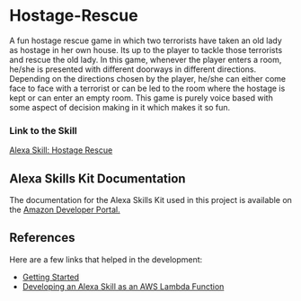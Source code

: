 # Hostage-Rescue
A fun hostage rescue game in which two terrorists have taken an old lady as hostage in her own house. Its up to the player to tackle those terrorists and rescue the old lady.
In this game, whenever the player enters a room, he/she is presented with different doorways in different directions. Depending on the directions chosen by the player, he/she can either come face to face with a terrorist or can be led to the room where the hostage is kept or can enter an empty room.
This game is purely voice based with some aspect of decision making in it which makes it so fun.

### Link to the Skill
[Alexa Skill: Hostage Rescue](https://www.amazon.com/Yathartha-Hostage-Rescue/dp/B078QL19Y2/ref=sr_1_1?s=digital-skills&ie=UTF8&qid=1516041268&sr=1-1&keywords=hostage+rescue)

## Alexa Skills Kit Documentation
The documentation for the Alexa Skills Kit used in this project is available on the [Amazon Developer Portal.](https://developer.amazon.com/alexa-skills-kit)

## References
Here are a few links that helped in the development:
* [Getting Started](https://developer.amazon.com/docs/ask-overviews/build-skills-with-the-alexa-skills-kit.html)
* [Developing an Alexa Skill as an AWS Lambda Function](https://developer.amazon.com/docs/custom-skills/host-a-custom-skill-as-an-aws-lambda-function.html)
